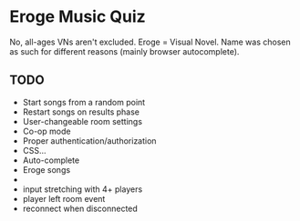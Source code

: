 # Eroge Music Quiz

No, all-ages VNs aren't excluded.
Eroge = Visual Novel.
Name was chosen as such for different reasons (mainly browser autocomplete).

## TODO
* Start songs from a random point
* Restart songs on results phase
* User-changeable room settings
* Co-op mode
* Proper authentication/authorization
* CSS...
* Auto-complete
* Eroge songs
*
* input stretching with 4+ players
* player left room event
* reconnect when disconnected
